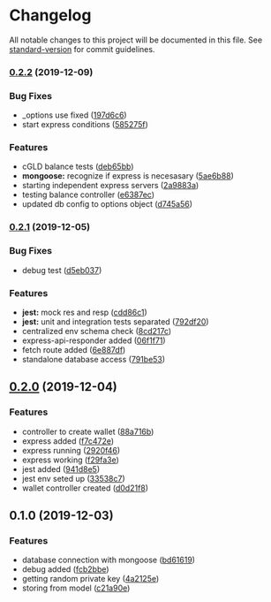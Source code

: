 # Changelog

All notable changes to this project will be documented in this file. See [standard-version](https://github.com/conventional-changelog/standard-version) for commit guidelines.

### [0.2.2](https://bitbucket.org/cryptopipol/pipol-demo/compare/v0.2.1...v0.2.2) (2019-12-09)


### Bug Fixes

* _options use fixed ([197d6c6](https://bitbucket.org/cryptopipol/pipol-demo/commit/197d6c6))
* start express conditions ([585275f](https://bitbucket.org/cryptopipol/pipol-demo/commit/585275f))


### Features

* cGLD balance tests ([deb65bb](https://bitbucket.org/cryptopipol/pipol-demo/commit/deb65bb))
* **mongoose:** recognize if  express is necesasary ([5ae6b88](https://bitbucket.org/cryptopipol/pipol-demo/commit/5ae6b88))
* starting independent express servers ([2a9883a](https://bitbucket.org/cryptopipol/pipol-demo/commit/2a9883a))
* testing balance controller ([e6387ec](https://bitbucket.org/cryptopipol/pipol-demo/commit/e6387ec))
* updated db config to options object ([d745a56](https://bitbucket.org/cryptopipol/pipol-demo/commit/d745a56))

### [0.2.1](https://bitbucket.org/cryptopipol/pipol-demo/compare/v0.2.0...v0.2.1) (2019-12-05)


### Bug Fixes

* debug test ([d5eb037](https://bitbucket.org/cryptopipol/pipol-demo/commit/d5eb037))


### Features

* **jest:** mock res and resp ([cdd86c1](https://bitbucket.org/cryptopipol/pipol-demo/commit/cdd86c1))
* **jest:** unit and integration tests separated ([792df20](https://bitbucket.org/cryptopipol/pipol-demo/commit/792df20))
* centralized env schema check ([8cd217c](https://bitbucket.org/cryptopipol/pipol-demo/commit/8cd217c))
* express-api-responder added ([06f1f71](https://bitbucket.org/cryptopipol/pipol-demo/commit/06f1f71))
* fetch route added ([6e887df](https://bitbucket.org/cryptopipol/pipol-demo/commit/6e887df))
* standalone database access ([791be53](https://bitbucket.org/cryptopipol/pipol-demo/commit/791be53))

## [0.2.0](https://bitbucket.org/cryptopipol/pipol-demo/compare/v0.1.0...v0.2.0) (2019-12-04)


### Features

* controller to create wallet ([88a716b](https://bitbucket.org/cryptopipol/pipol-demo/commit/88a716b))
* express added ([f7c472e](https://bitbucket.org/cryptopipol/pipol-demo/commit/f7c472e))
* express running ([2920f46](https://bitbucket.org/cryptopipol/pipol-demo/commit/2920f46))
* express working ([f29fa3e](https://bitbucket.org/cryptopipol/pipol-demo/commit/f29fa3e))
* jest added ([941d8e5](https://bitbucket.org/cryptopipol/pipol-demo/commit/941d8e5))
* jest env seted up ([33538c7](https://bitbucket.org/cryptopipol/pipol-demo/commit/33538c7))
* wallet controller created ([d0d21f8](https://bitbucket.org/cryptopipol/pipol-demo/commit/d0d21f8))

## 0.1.0 (2019-12-03)


### Features

* database connection with mongoose ([bd61619](https://bitbucket.org/cryptopipol/pipol-demo/commit/bd61619))
* debug added ([fcb2bbe](https://bitbucket.org/cryptopipol/pipol-demo/commit/fcb2bbe))
* getting random private key ([4a2125e](https://bitbucket.org/cryptopipol/pipol-demo/commit/4a2125e))
* storing from model ([c21a90e](https://bitbucket.org/cryptopipol/pipol-demo/commit/c21a90e))
